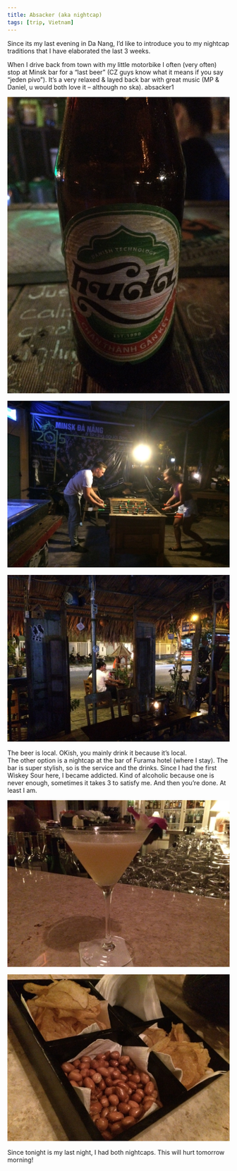 ```yaml
---
title: Absacker (aka nightcap)
tags: [trip, Vietnam]
---
```


Since its my last evening in Da Nang, I’d like to introduce you to my nightcap traditions that I have elaborated the last 3 weeks. 

When I drive back from town with my little motorbike I often (very often) stop at Minsk bar for a “last beer” (CZ guys know what it means if you say “jeden pivo”). It’s a very relaxed & layed back bar with great music (MP & Daniel, u would both love it – although no ska). absacker1

![Absacker](absacker1.jpg)

![Absacker](absacker2.jpg)

![Absacker](absacker3.jpg)

The beer is local. OKish, you mainly drink it because it’s local.  
The other option is a nightcap at the bar of Furama hotel (where I stay). The bar is super stylish, so is the service and the drinks. Since I had the first Wiskey Sour here, I became addicted. Kind of alcoholic because one is never enough, sometimes it takes 3 to satisfy me. And then you’re done. At least I am. 

![Absacker](absacker4.jpg)

![Absacker](absacker5.jpg)


Since tonight is my last night, I had both nightcaps. This will hurt tomorrow morning! 